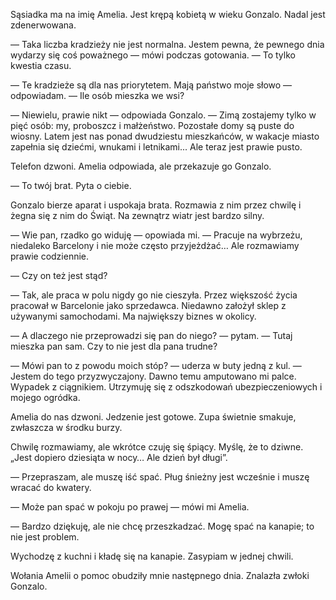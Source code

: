 <p>Sąsiadka ma na imię Amelia. Jest krępą kobietą w wieku Gonzalo. Nadal jest zdenerwowana.</p>

<p>— Taka liczba kradzieży nie jest normalna. Jestem pewna, że pewnego dnia wydarzy się coś
poważnego  — mówi podczas gotowania. — To tylko kwestia czasu.</p>

<p>— Te kradzieże są dla nas priorytetem. Mają państwo moje słowo — odpowiadam. — Ile osób mieszka we wsi?</p>

<p>— Niewielu, prawie nikt — odpowiada Gonzalo. — Zimą zostajemy tylko w pięć osób: my, proboszcz
i małżeństwo. Pozostałe domy są puste do wiosny. Latem jest nas ponad dwudziestu mieszkańców,
w wakacje miasto zapełnia się dziećmi, wnukami i letnikami... Ale teraz jest prawie pusto.</p>

<p>Telefon dzwoni. Amelia odpowiada, ale przekazuje go Gonzalo.</p>

<p>— To twój brat. Pyta o ciebie.</p>

<p>Gonzalo bierze aparat i uspokaja brata. Rozmawia z nim przez chwilę i żegna się z nim do Świąt.
Na zewnątrz wiatr jest bardzo silny.</p>

<p>— Wie pan, rzadko go widuję — opowiada mi. — Pracuje na wybrzeżu, niedaleko Barcelony i nie może
często przyjeżdżać… Ale rozmawiamy prawie codziennie.</p>

<p>— Czy on też jest stąd?</p>

<p>— Tak, ale praca w polu nigdy go nie cieszyła. Przez większość życia pracował w Barcelonie jako sprzedawca.
Niedawno założył sklep z używanymi samochodami. Ma największy biznes w okolicy.</p>

<p>— A dlaczego nie przeprowadzi się pan do niego? — pytam. — Tutaj mieszka pan sam. Czy to nie jest dla pana trudne?</p>

<p>— Mówi pan to z powodu moich stóp? — uderza w buty jedną z kul. — Jestem do tego przyzwyczajony. Dawno temu
amputowano mi palce. Wypadek z ciągnikiem. Utrzymuję się z odszkodowań ubezpieczeniowych i mojego ogródka.</p>

<p>Amelia do nas dzwoni. Jedzenie jest gotowe. Zupa świetnie smakuje, zwłaszcza w środku burzy.</p>

<p>Chwilę rozmawiamy, ale wkrótce czuję się śpiący. Myślę, że to dziwne. „Jest dopiero dziesiąta w nocy…
Ale dzień był długi”.</p>

<p>— Przepraszam, ale muszę iść spać. Pług śnieżny jest wcześnie i muszę wracać do kwatery.</p>

<p>— Może pan spać w pokoju po prawej — mówi mi Amelia.</p>

<p>— Bardzo dziękuję, ale nie chcę przeszkadzać. Mogę spać na kanapie; to nie jest problem.</p>

<p>Wychodzę z kuchni i kładę się na kanapie. Zasypiam w jednej chwili.</p>

<p>Wołania Amelii o pomoc obudziły mnie następnego dnia. Znalazła zwłoki Gonzalo.</p>
